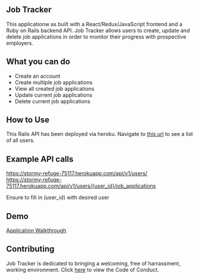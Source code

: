## Job Tracker

This applicationw as built with a React/Redux/JavaScript frontend and a Ruby on Rails backend API. Job Tracker allows users to create, update and delete job applications in order to monitor their progress with prospective employers.

## What you can do

- Create an account
- Create multiple job applications
- View all created job applications
- Update current job applications
- Delete current job applications

## How to Use

This Rails API has been deployed via heroku. Navigate to [this url](https://stormy-refuge-75117.herokuapp.com/api/v1/users) to see a list of all users.

## Example API calls

https://stormy-refuge-75117.herokuapp.com/api/v1/users/
<br>
https://stormy-refuge-75117.herokuapp.com/api/v1/users/{user_id}/job_applications

Ensure to fill in (user_id) with desired user


## Demo
[Application Walkthrough](https://www.youtube.com/watch?v=bCZSAoKtvPM&t=5s)

## Contributing

Job Tracker is dedicated to bringing a welcoming, free of harrassment, working environment. Click [here](https://www.contributor-covenant.org/) to view the Code of Conduct.
